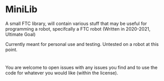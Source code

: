 # MiniLib
A small FTC library, will contain various stuff that may be useful for programming a robot, specifcally a FTC robot (Written in 2020-2021, Ultimate Goal)

Currently meant for personal use and testing. 
Untested on a robot at this point.
#
You are welcome to open issues with any issues you find and to use the code for whatever you would like (within the license).

